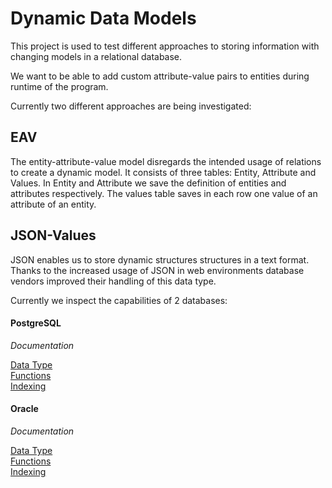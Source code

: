 # Dynamic Data Models

This project is used to test different approaches to storing information with changing models in a relational database.

We want to be able to add custom attribute-value pairs to entities during runtime of the program.

Currently two different approaches are being investigated:

## EAV

The entity-attribute-value model disregards the intended usage of relations to create a dynamic model. It consists of three tables: Entity, Attribute and Values. In Entity and Attribute we save the definition of entities and attributes respectively. The values table saves in each row one value of an attribute of an entity.

## JSON-Values

JSON enables us to store dynamic structures structures in a text format. Thanks to the increased usage of JSON in web environments database vendors improved their handling of this data type.

Currently we inspect the capabilities of 2 databases:

#### PostgreSQL 

*Documentation*

[Data Type](https://www.postgresql.org/docs/13/datatype-json.html)  
[Functions](https://www.postgresql.org/docs/13/functions-json.html)  
[Indexing](https://www.postgresql.org/docs/13/datatype-json.html#JSON-INDEXING)  



#### Oracle

*Documentation*

[Data Type](https://docs.oracle.com/en/database/oracle/oracle-database/18/adjsn/json-in-oracle-database.html#GUID-F6282E67-CBDF-442E-946F-5F781BC14F33)  
[Functions](https://docs.oracle.com/en/database/oracle/oracle-database/18/adjsn/query-json-data.html#GUID-119E5069-77F2-45DC-B6F0-A1B312945590)  
[Indexing](https://docs.oracle.com/en/database/oracle/oracle-database/18/adjsn/indexes-for-json-data.html#GUID-8A1B098E-D4FE-436E-A715-D8B465655C0D)  

<!-- 

## PostgreSQL HSTORE

Since indexing JSON values in PostgreSQL requires simple JSON Objects, we could also consider using the key-value store of PostreSQL.

-->
